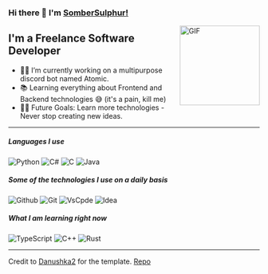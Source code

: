 ### Hi there 👋 I'm [SomberSulphur!](https://github.com/SomberSulphur)

<img align="right" alt="GIF" height="160px" src="https://media.giphy.com/media/Ah3zHH7hvsSB2/giphy.gif" />

## I'm a Freelance Software Developer

- 👨‍💻 I’m currently working on a multipurpose discord bot named Atomic. 
- 📚 Learning everything about Frontend and Backend technologies 😅 (it's a pain, kill me)
- 💪🏼 Future Goals: Learn more technologies - Never stop creating new ideas.

---

##### Languages I use
![Python](https://img.shields.io/badge/Python-FFD43B?style=for-the-badge&logo=python&logoColor=blue)
![C#](https://img.shields.io/badge/C%23-239120?style=for-the-badge&logo=c-sharp&logoColor=white)
![C](https://img.shields.io/badge/C-00599C?style=for-the-badge&logo=c&logoColor=white)
![Java](https://img.shields.io/badge/OpenJDK-ED8B00?style=for-the-badge&logo=openjdk&logoColor=white)


##### Some of the technologies I use on a daily basis

![Github](https://img.shields.io/badge/GitHub-100000?style=for-the-badge&logo=github&logoColor=white)
![Git](https://img.shields.io/badge/GitLab-330F63?style=for-the-badge&logo=gitlab&logoColor=white)
![VsCpde](https://img.shields.io/badge/VSCode-0078D4?style=for-the-badge&logo=visual%20studio%20code&logoColor=white)
![Idea](https://img.shields.io/badge/IntelliJ_IDEA-000000.svg?style=for-the-badge&logo=intellij-idea&logoColor=white)

##### What I am learning right now
![TypeScript](https://img.shields.io/badge/TypeScript-007ACC?style=for-the-badge&logo=typescript&logoColor=white)
![C++](https://img.shields.io/badge/C%2B%2B-00599C?style=for-the-badge&logo=c%2B%2B&logoColor=white)
![Rust](https://img.shields.io/badge/Rust-black?style=for-the-badge&logo=rust&logoColor=#E57324)
<br/>

---

Credit to [Danushka2](https://github.com/Danushka2) for the template. [Repo](https://github.com/SomberSulphur/awesome-github-profile-readme-templates)

